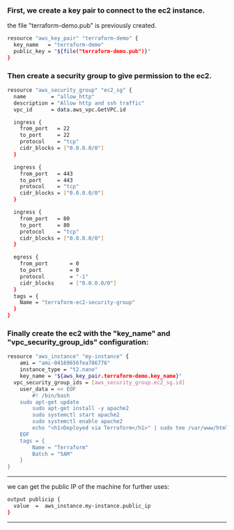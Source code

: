 


### First, we create a key pair to connect to the ec2 instance.

the file "terraform-demo.pub" is previously created.




```bash
resource "aws_key_pair" "terraform-demo" {
  key_name   = "terraform-demo"
  public_key = "${file("terraform-demo.pub")}"
}
```



### Then create a security group to give permission to the ec2.



```bash
resource "aws_security_group" "ec2_sg" {
  name        = "allow_http"
  description = "Allow http and ssh traffic"
  vpc_id      = data.aws_vpc.GetVPC.id

  ingress {
    from_port   = 22
    to_port     = 22
    protocol    = "tcp"
    cidr_blocks = ["0.0.0.0/0"]
  }

  ingress {
    from_port   = 443
    to_port     = 443
    protocol    = "tcp"
    cidr_blocks = ["0.0.0.0/0"]
  }

  ingress {
    from_port   = 80
    to_port     = 80
    protocol    = "tcp"
    cidr_blocks = ["0.0.0.0/0"]
  }

  egress {
    from_port       = 0
    to_port         = 0
    protocol        = "-1"
    cidr_blocks     = ["0.0.0.0/0"]
  }
  tags = {
    Name = "terraform-ec2-security-group"
  }
}

```




### Finally create the ec2 with the "key_name" and "vpc_security_group_ids" configuration:


```bash
resource "aws_instance" "my-instance" {
	ami = "ami-04169656fea786776"
	instance_type = "t2.nano"
	key_name = "${aws_key_pair.terraform-demo.key_name}"
  vpc_security_group_ids = [aws_security_group.ec2_sg.id]
	user_data = << EOF
		#! /bin/bash
    sudo apt-get update
		sudo apt-get install -y apache2
		sudo systemctl start apache2
		sudo systemctl enable apache2
		echo "<h1>Deployed via Terraform</h1>" | sudo tee /var/www/html/index.html
	EOF
	tags = {
		Name = "Terraform"	
		Batch = "5AM"
	}
}
```









__________________________________________________________________________________________



we can get the public IP of the machine for further uses:



```bash
output publicip {
  value  =  aws_instance.my-instance.public_ip
}
```



__________________________________________________________________________________________
